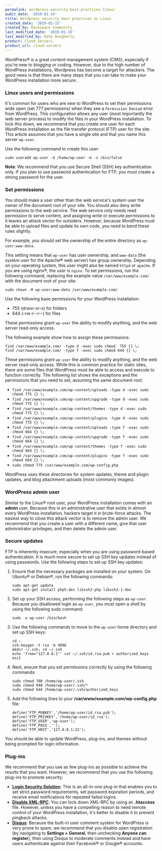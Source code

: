 ```yaml
---
permalink: wordpress-security-best-practices-linux/
audit_date: '2019-01-14'
title: Wordpress security best practices on Linux
created_date: '2019-01-15'
created_by: Rackspace Community
last_modified_date: '2019-01-15'
last_modified_by: Kate Dougherty
product: Cloud Servers
product_url: cloud-servers
---
```


WordPress&reg; is a great content management system (CMS), especially if you're new to blogging or coding. However, 
due to the  high number of WordPress installations, Wordpress has become a target for attackers. The good news is 
that there are many steps that you can take to make your WordPress installation more secure.

### Linux users and permissions

It's common for users who are new to WordPress to set their permissions wide open (set 777 permissions) when they see a 
`Permission Denied` error from WordPress. This configuration allows any user (most importantly the web server process) to 
modify the files in your WordPress installation. To lock this down, we recommend that you create one user for each WordPress 
installation as the file transfer protocol (FTP) user for the site. This article assumes that you have a single site and that 
you name this server `wp-user`. 

Use the following command to create this user:

    sudo useradd wp-user -d /home/wp-user -m -s /bin/false

**Note**: We recommend that you use Secure Shell (SSH) key authentication only. If you plan to use password authentication for FTP, you must create a strong password for the user.

### Set permissions

You should make a user other than the web service's system user the owner of the document root of your 
site. You should also deny write permissions to the web service. The web service only needs read permission to serve content, 
and assigning write or execute permissions to it leaves an attack vector for outsiders. However, because WordPress must be 
able to upload files and update its own code, you need to bend these rules slightly. 

For example, you should set the ownership of the entire directory as `wp-user:www-data`.

This setting means that `wp-user` has user ownership, and `www-data` (the system user for the Apache&reg; web server) has group ownership. Depending on your operating system, this user might also be named `httpd` or `apache`. If you are using nginx&reg;, the user is `nginx`. To set permissions, run the following command, replacing the example value `/var/www/example.com/` with the document root of your site:

    sudo chown -R wp-user:www-data /var/www/example.com/

Use the following base permissions for your WordPress installation:

- 755 (drwxr-xr-x) for folders
- 644 (-rw-r--r--) for files

These permissions grant `wp-user` the ability to modify anything, and the web server read-only access. 

The following example show how to assign these permissions:

    find /var/www/example.com/ -type d -exec sudo chmod  755 {} \;
    find /var/www/example.com/ -type f -exec sudo chmod 644 {} \;

These permissions grant `wp-user` the ability to modify anything, and the web server read-only access. While this is common 
practice for static sites, there are some files that WordPress must be able to access and execute to function correctly. The 
following list shows the exceptions and the permissions that you need to set, assuming the same document root:

- `find /var/www/example.com/wp-content/uploads -type d -exec sudo chmod 775 {} \;`
- `find /var/www/example.com/wp-content/upgrade -type d -exec sudo chmod 775 {} \;`
- `find /var/www/example.com/wp-content/themes -type d -exec sudo chmod 775 {} \;`
- `find /var/www/example.com/wp-content/plugins -type d -exec sudo chmod 775 {} \;`
- `find /var/www/example.com/wp-content/uploads -type f -exec sudo chmod 664 {} \;`
- `find /var/www/example.com/wp-content/upgrade -type f -exec sudo chmod 664 {} \;`
- `find /var/www/example.com/wp-content/themes -type f -exec sudo chmod 664 {} \;`
- `find /var/www/example.com/wp-content/plugins -type f -exec sudo chmod 664 {} \;`
- `sudo chmod 775 /var/www/example.com/wp-config.php`

WordPress uses these directories for system updates, theme and plugin updates, and blog attachment uploads (most commonly images).

### WordPress admin user

Similar to the Linux&reg; root user, your WordPress installation comes with an **admin** user. Because this is an administrative user that exists in almost every WordPress installation, hackers target it in brute-force attacks. The easiest way to close this attack vector is to remove the admin user. We recommend that you create a user with a different name, give that user administrator privileges, and then delete the admin user.

### Secure updates

FTP is inherently insecure, especially when you are using password-based authentication. It is much more secure to set up SSH key updates instead of using passwords. Use the following steps to set up SSH key updates:

1. Ensure that the necessary packages are installed on your system. On Ubuntu&reg; or Debian&reg;, run the following commands:

       sudo apt-get update
       sudo apt-get install php5-dev libssh2-php libssh2-1-dev

2. Set up your SSH access, performing the following  steps as `wp-user`. Because you disallowed login as `wp-user`, you must
   open a shell by using the following sudo command:

       sudo -u wp-user /bin/bash

3. Use the following commands to move to the `wp-user` home directory and set up SSH keys:

       cd ~
       ssh-keygen -t rsa -b 4096
       mkdir ~/.ssh; cd ~/.ssh
       echo 'from="127.0.0.1"' cat ~/.ssh/id_rsa.pub > authorized_keys
       exit
        
4. Next, ensure that you set permissions correctly by using the following commands:

       sudo chmod 700 /home/wp-user/.ssh
       sudo chmod 040 /home/wp-user/.ssh/*
       sudo chmod 644 /home/wp-user/.ssh/authorized_keys

5. Add the following lines to your **/var/www/example.com/wp-config.php** file:

       define('FTP_PUBKEY','/home/wp-user/id_rsa.pub');
       define('FTP_PRIVKEY','/home/wp-user/id_rsa');
       define('FTP_USER','wp-user');
       define('FTP_PASS','');
       define('FTP_HOST','127.0.0.1:22');

You should be able to update WordPress, plug-ins, and themes without being prompted for login information.

### Plug-ins

We recommend that you use as few plug-ins as possible to achieve the results that you want. However, we recommend that you use 
the following plug-ins to promote security:

- **[Login Security Solution](https://wordpress.org/plugins/login-security-solution)**: This is an all-in-one plug-in that enables you to set strict password requirements, set password expiration periods, and receive email notifications for repeated failed logins.
- **[Disable XML-RPC](https://wordpress.org/plugins/disable-xml-rpc)**: You can lock down XML-RPC by using an **.htaccess** file. However, unless you have a compelling reason to need remote control of your WordPress installation, it's better to disable it to prevent pingback attacks.
- **[Disqus](https://wordpress.org/plugins/disqus-comment-system)**: Because the built-in user comment system for WordPress is very prone to spam, we recommend that you disable open registration (by navigating to **Settings > General**, then unchecking **Anyone can register**), then using Disqus to moderate comments instead and have users authenticate against their Facebook&reg; or Google&reg; accounts.
